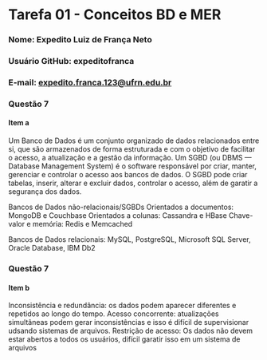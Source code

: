# **Tarefa 01 - Conceitos BD e MER**
### Nome: Expedito Luiz de França Neto
### Usuário GitHub: expeditofranca
### E-mail: expedito.franca.123@ufrn.edu.br

### Questão 7
#### Item a
Um Banco de Dados é um conjunto organizado de dados relacionados entre si, que são armazenados de forma estruturada e com o objetivo de facilitar o acesso, a atualização e a gestão da informação.
Um SGBD (ou DBMS — Database Management System) é o software responsável por criar, manter, gerenciar e controlar o acesso aos bancos de dados. O SGBD pode criar tabelas, inserir, alterar e excluir dados, controlar o acesso, além de garatir a segurança dos dados.

Bancos de Dados não-relacionais/SGBDs
Orientados a documentos: MongoDB e Couchbase
Orientados a colunas: Cassandra e HBase
Chave-valor e memória: Redis e Memcached

Bancos de Dados relacionais: MySQL, PostgreSQL, Microsoft SQL Server, Oracle Database, IBM Db2

### Questão 7
#### Item b

Inconsistência e redundância: os dados podem aparecer diferentes e repetidos ao longo do tempo.
Acesso concorrente: atualizações simultâneas podem gerar inconsistências e isso é difícil de supervisionar udsando sistemas de arquivos.
Restrição de acesso: Os dados não devem estar abertos a todos os usuários, difícil garatir isso em um sistema de arquivos
